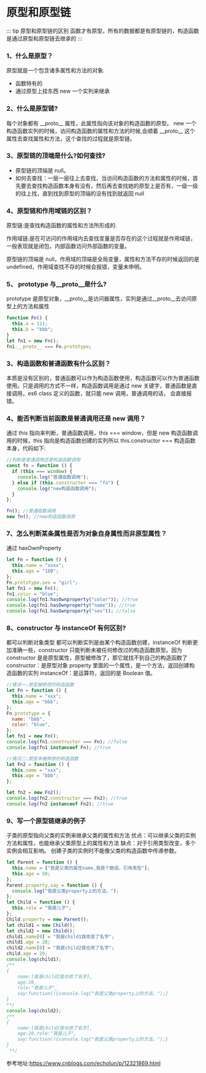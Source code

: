 # 原型和原型链
::: tip 原型和原型链的区别
函数才有原型，所有的数据都是有原型链的，构造函数是通过原型和原型链去继承的
:::

### 1、什么是原型？
原型就是一个包含诸多属性和方法的对象.
- 函数特有的
- 通过原型上挂东西 new 一个实列来继承


### 2、什么是原型链?
每个对象都有 \_\_proto\_\_ 属性，此属性指向该对象的构造函数的原型。 new 一个构造函数实列的时候，访问构造函数的属性和方法的时候,会顺着 \_\_proto\_\_ 这个属性去查找属性和方法，这个查找的过程就是原型链。 

### 3、原型链的顶端是什么?如何查找?
- 原型链的顶端是 null。
- 如何去查找：一层一层往上去查找，当访问构造函数的方法和属性的时候，首先要去查找构造函数本身有没有，然后再去查找她的原型上是否有，一级一级的往上找，直到找到原型的顶端的没有找到就返回 null

### 4、原型链和作用域链的区别？
原型链:是查找构造函数的属性和方法所形成的.

作用域链:是在可访问的作用域内去查找变量是否存在的这个过程就是作用域链，一般表现就是闭包，内部函数访问外部函数的变量。

原型链的顶端是 null，作用域的顶端是全局变量，属性和方法不存的时候返回的是 undefined，作用域查找不存的时候会报错，变量未申明。

### 5、 prototype 与__proto__是什么?
prototype 是原型对象，__proto__是访问器属性，实列是通过__proto__去访问原型上的方法和属性
```js
function Fn() {
  this.a = 111;
  this.b = "bbb";
}
let fn1 = new Fn();
fn1.__proto__ === Fn.prototype;
```

### 3、构造函数和普通函数有什么区别？

本质是没有区别的，普通函数可以作为构造函数使用，构造函数可以作为普通函数使用。只是调用的方式不一样，构造函数调用是通过 new 关键字，普通函数是直接调用，es6 class 定义的函数，就只能 new 调用，普通调用的话， 会直接报错。

### 4、能否判断当前函数是普通调用还是 new 调用？
通过 this 指向来判断，普通函数调用，this === window，但是 new 构造函数调用的时候，this 指向是构造函数创建的实列所以 this.constructor === 构造函数本身，代码如下:
```js
//判断是普通调用还是构造函数调用
const fn = function () {
  if (this === window) {
    console.log("普通函数调用");
  } else if (this.constructor === "fn") {
    console.log("new构造函数调用");
  }
};

fn(); //普通函数调用
new fn(); //new构造函数调用
```

### 7、怎么判断某条属性是否为对象自身属性而非原型属性？
通过 hasOwnProperty

```js
let Fn = function () {
  this.name = "xxxx";
  this.age = "160";
};
Fn.prototype.sex = "girl";
let fn1 = new Fn();
fn1.color = "blue";
console.log(fn1.hasOwnproperty("color")); //true
console.log(fn1.hasOwnproperty("name")); //true
console.log(fn1.hasOwnproperty("sex")); //false
```
### 8、constructor 与 instanceOf 有何区别?
都可以判断对象类型 都可以判断实列是由某个构造函数创建，instanceOf 判断更加准确一些，constructor 只能判断未被任何修改过的构造函数原型。因为 constructor 是是原型属性，原型被修改了，那它就找不到自己的构造函数了 constructor：是原型对象 property 里面的一个属性，是一个方法，返回创建构造函数的实列 instanceOf：是运算符，返回的是 Boolean 值。

```js
//情况一:原型被修改的构造函数
let Fn = function () {
  this.name = "xxx";
  this.age = "bbb";
};
Fn.prototype = {
  name: "bbb",
  color: "blue",
};
let fn1 = new Fn();
console.log(fn1.constructor === Fn); //false
console.log(fn1 instanceof Fn); //true

//情况二:原型未被修改的构造函数
let Fn2 = function () {
  this.name = "xxx";
  this.age = "bbb";
};

let fn2 = new Fn2();
console.log(fn2.constructor === Fn2); //true
console.log(fn2 instanceof Fn2); //true
```
### 9、写一个原型链继承的例子

子类的原型指向父类的实例来继承父类的属性和方法 优点：可以继承父类的实例方法和属性，也能继承父类原型上的属性和方法 缺点：对于引用类型改变，多个实例会相互影响。 创建子类的实例时不能像父类的构造函数中传递参数。

```js
let Parent = function () {
  this.name = ["我是父类的属性name,我是个数组，引用类型"];
  this.age = 50;
};
Parent.property.say = function () {
  console.log("我是父类property上的方法。");
};
let Child = function () {
  this.role = "我是儿子";
};
Child.property = new Parent();
let child1 = new Child();
let child2 = new Child();
child1.name[0] = "我是child1我改变了名字";
child1.age = 28;
child2.name[0] = "我是child2我也改了名字";
child.age = 20;
console.log(child1);
/** 
{
    name:[我是child2我也改了名字],
    age:28,
    role:"我是儿子",
    say:function(){console.log("我是父类property上的方法。");}
} 
**/
console.log(child2);
/** 
{
    name:[我是child2我也改了名字],
    age:20,role:"我是儿子",
    say:function(){console.log("我是父类property上的方法。");}
}
 **/
```
参考地址:https://www.cnblogs.com/echolun/p/12321869.html